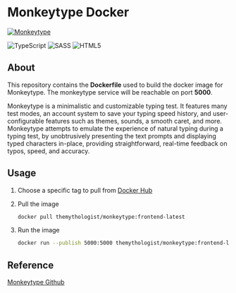 # Monkeytype Docker

[![Monkeytype](https://github.com/monkeytypegame/monkeytype/blob/master/frontend/static/images/githubbanner2.png?raw=true)](https://monkeytype.com/)

![TypeScript](https://img.shields.io/badge/typescript-%23007ACC.svg?style=for-the-badge&logo=typescript&logoColor=white)
![SASS](https://img.shields.io/badge/SASS-hotpink.svg?style=for-the-badge&logo=SASS&logoColor=white)
![HTML5](https://img.shields.io/badge/html5-%23E34F26.svg?style=for-the-badge&logo=html5&logoColor=white)

## About

This repository contains the **Dockerfile** used to build the docker image for Monkeytype. The monkeytype service will be reachable on port **5000**.

Monkeytype is a minimalistic and customizable typing test. It features many test modes, an account system to save your typing speed history, and user-configurable features such as themes, sounds, a smooth caret, and more. Monkeytype attempts to emulate the experience of natural typing during a typing test, by unobtrusively presenting the text prompts and displaying typed characters in-place, providing straightforward, real-time feedback on typos, speed, and accuracy.

## Usage

1. Choose a specific tag to pull from [Docker Hub](https://hub.docker.com/r/themythologist/monkeytype)
2. Pull the image

    ```bash
    docker pull themythologist/monkeytype:frontend-latest
    ```

3. Run the image

    ```bash
    docker run --publish 5000:5000 themythologist/monkeytype:frontend-latest
    ```

## Reference

[Monkeytype Github](https://github.com/monkeytypegame/monkeytype)
